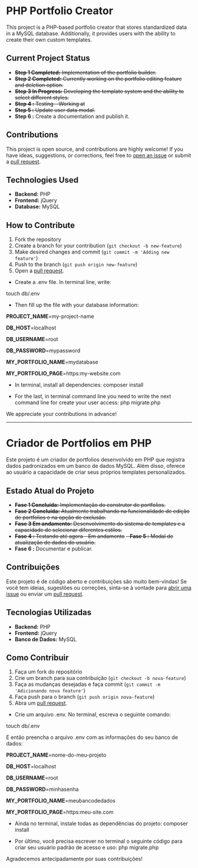 # PHP Portfolio Creator

This project is a PHP-based portfolio creator that stores standardized data in a MySQL database. Additionally, it provides users with the ability to create their own custom templates.

## Current Project Status

- ~~**Step 1 Completed:** Implementation of the portfolio builder.~~
- ~~**Step 2 Completed:** Currently working on the portfolio editing feature and deletion option.~~
- ~~**Step 3 In Progress:** Developing the template system and the ability to select different styles.~~
- ~~**Step 4 :** Testing - Working at~~
- ~~**Step 5 :** Update user data modal.~~
- **Step 6 :** Create a documentation and publish it.


## Contributions

This project is open source, and contributions are highly welcome! If you have ideas, suggestions, or corrections, feel free to [open an issue](https://github.com/abdalazard/Portfolio-Creator/issues/new) or submit a [pull request](https://github.com/abdalazard/Portfolio-Creator/compare).

## Technologies Used

- **Backend:** PHP
- **Frontend:** jQuery
- **Database:** MySQL

## How to Contribute

1. Fork the repository
2. Create a branch for your contribution (`git checkout -b new-feature`)
3. Make desired changes and commit (`git commit -m 'Adding new feature'`)
4. Push to the branch (`git push origin new-feature`)
5. Open a [pull request](https://github.com/abdalazard/Portfolio-Creator/compare).

* Create a .env file. In terminal line, write:

touch db/.env

* Then fill up the file with your database information:

**PROJECT_NAME**=my-project-name

**DB_HOST**=localhost

**DB_USERNAME**=root

**DB_PASSWORD**=mypassword

**MY_PORTFOLIO_NAME**=mydatabase

**MY_PORTFOLIO_PAGE**=https:my-website.com

* In terminal, install all dependencies:
composer install

* For the last, in terminal command line you need to write the next command line for create your user access:
php migrate.php

We appreciate your contributions in advance!


-------------------------------------------------------------------------------------------------------------------------------------------------------------------------------------



# Criador de Portfolios em PHP

Este projeto é um criador de portfolios desenvolvido em PHP que registra dados padronizados em um banco de dados MySQL. Além disso, oferece ao usuário a capacidade de criar seus próprios templates personalizados.

## Estado Atual do Projeto

- ~~**Fase 1 Concluída:** Implementação do construtor de portfolios.~~
- ~~**Fase 2 Concluída:** Atualmente trabalhando na funcionalidade de edição de portfolios e na opção de exclusão.~~
- ~~**Fase 3 Em andamento:** Desenvolvimento do sistema de templates e a capacidade de selecionar diferentes estilos.~~
- ~~**Fase 4 :** Testando até agora - Em andamento~~
~~- **Fase 5 :** Modal de atualização de dados do usuário.~~
- **Fase 6 :** Documentar e publicar.


## Contribuições

Este projeto é de código aberto e contribuições são muito bem-vindas! Se você tem ideias, sugestões ou correções, sinta-se à vontade para [abrir uma issue](https://github.com/abdalazard/Portfolio-Creator/issues/new) ou enviar um [pull request](https://github.com/abdalazard/Portfolio-Creator/compare).

## Tecnologias Utilizadas

- **Backend:** PHP
- **Frontend:** jQuery
- **Banco de Dados:** MySQL

## Como Contribuir

1. Faça um fork do repositório
2. Crie um branch para sua contribuição (`git checkout -b nova-feature`)
3. Faça as mudanças desejadas e faça commit (`git commit -m 'Adicionando nova feature'`)
4. Faça push para o branch (`git push origin nova-feature`)
5. Abra um [pull request](https://github.com/abdalazard/Portfolio-Creator/compare).

* Crie um arquivo .env. No terminal, escreva o seguinte comando:

touch db/.env

E então preencha o arquivo .env com as informações do seu banco de dados:

**PROJECT_NAME**=nome-do-meu-projeto

**DB_HOST**=localhost

**DB_USERNAME**=root

**DB_PASSWORD**=minhasenha

**MY_PORTFOLIO_NAME**=meubancodedados

**MY_PORTFOLIO_PAGE**=https:meu-site.com

* Ainda no terminal, instale todas as dependências do projeto:
composer install

* Por último, você precisa escrever no terminal o seguinte código para criar seu usuário padrão de acesso e uso:
php migrate.php


Agradecemos antecipadamente por suas contribuições!
